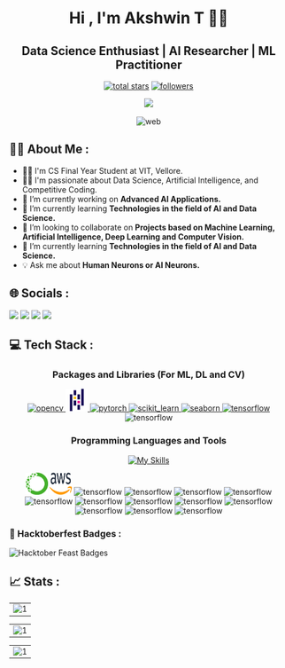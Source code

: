 <h1 align = 'center'>Hi , I'm Akshwin T 👋👋</h1>
<h2 align = 'center'> Data Science Enthusiast | AI Researcher | ML Practitioner </h2>
<p align="center"> 
  <a href="https://github.com/akshwin?tab=repositories&sort=stargazers">
    <img alt="total stars" title="Total stars on GitHub" src="https://custom-icon-badges.demolab.com/github/stars/akshwin?color=FFBF00&style=for-the-badge&labelColor=ff5e00&logo=star"/></a>
  <a href="https://github.com/akshwin?tab=followers">
    <img alt="followers" title="Follow me on Github" src="https://custom-icon-badges.demolab.com/github/followers/akshwin?color=236ad3&labelColor=1155ba&style=for-the-badge&logo=person-add&label=Follow&logoColor=white"/></a>
<p align="center"> <img src="https://komarev.com/ghpvc/?username=akshwin&style=for-the-badge&color=0a2647"> </p>
  
<p align="center">
  <img src="https://www.nowsta.com/static/uploads/2023/07/AI-Arm-in-space-scaled.jpg" alt="web" width="550" height="350"/>

## 🧑‍🎓 About Me :

- 👨‍🎓 I'm CS Final Year Student at VIT, Vellore.
- 👨‍💻 I'm passionate about Data Science, Artificial Intelligence, and Competitive Coding.
- 🔭 I’m currently working on **Advanced AI Applications.**
- 🌱 I’m currently learning **Technologies in the field of  AI and Data Science.**
- 👯 I’m looking to collaborate on **Projects based on Machine Learning, Artificial Intelligence, Deep Learning and Computer Vision.**
- 🌱 I’m currently learning **Technologies in the field of  AI and Data Science.**
- 💡 Ask me about **Human Neurons or AI Neurons.**

## 🌐 Socials : 
<div >
  <a href="https://linkedin.com/in/akshwin"><img src="https://img.shields.io/badge/LinkedIn-0077B5?style=for-the-badge&logo=linkedin&logoColor=white"></a>
  <a href="https://twitter.com/akshwin_2003"><img src="https://img.shields.io/badge/Twitter-1DA1F2?style=for-the-badge&logo=twitter&logoColor=white"></a>
  <a href="https://leetcode.com/akshwin/"><img src="https://img.shields.io/badge/-LeetCode-FFA116?style=for-the-badge&logo=LeetCode&logoColor=black"></a>
  <a href="https://github.com/akshwin"><img src="https://img.shields.io/badge/GitHub-100000?style=for-the-badge&logo=github&logoColor=white"></a>

  <!-- <a href="https://raj03kumar.github.io"><img src="https://img.shields.io/badge/website-000000?style=for-the-badge&logo=About.me&logoColor=white"></a> -->
</div>

## 💻 Tech Stack :

<div align='center'>
<h3 align="center">Packages and Libraries (For ML, DL and CV)</h3>
<p align="center"><a href="https://opencv.org/" target="_blank" rel="noreferrer"> <img src="https://www.vectorlogo.zone/logos/opencv/opencv-icon.svg" alt="opencv" width="40" height="40"/> </a> <a href="https://pandas.pydata.org/" target="_blank" rel="noreferrer"> <img src="https://raw.githubusercontent.com/devicons/devicon/2ae2a900d2f041da66e950e4d48052658d850630/icons/pandas/pandas-original.svg" alt="pandas" width="40" height="40"/> </a> <a href="https://pytorch.org/" target="_blank" rel="noreferrer"> <img src="https://www.vectorlogo.zone/logos/pytorch/pytorch-icon.svg" alt="pytorch" width="40" height="40"/> </a> <a href="https://scikit-learn.org/" target="_blank" rel="noreferrer"> <img src="https://upload.wikimedia.org/wikipedia/commons/0/05/Scikit_learn_logo_small.svg" alt="scikit_learn" width="40" height="40"/> </a> <a href="https://seaborn.pydata.org/" target="_blank" rel="noreferrer"> <img src="https://seaborn.pydata.org/_images/logo-mark-lightbg.svg" alt="seaborn" width="40" height="40"/> </a> <a href="https://www.tensorflow.org" target="_blank" rel="noreferrer"> <img src="https://www.vectorlogo.zone/logos/tensorflow/tensorflow-icon.svg" alt="tensorflow" width="40" height="40"/> </a>
<img src="./" alt="tensorflow" width="40" height="40"/> </a>

</p>
</div>

<div align='center'>
<h3>Programming Languages and Tools</h3>

[![My Skills](https://skillicons.dev/icons?i=html,css,js,bootstrap,django,c,cpp,py,java,aws,eclipse,github,linux,mysql,powershell,pytorch,r,sqlite,vscode,visualstudio,wordpress&perline=16)](https://skillicons.dev)

<img src="./anaconda.png" alt="anaconda" width="40" height="40"/> </a>
<img src="./aws.png" alt="aws" width="40" height="40"/> </a>
<img src="https://www.vectorlogo.zone/logos/tensorflow/tensorflow-icon.svg" alt="tensorflow" width="40" height="40"/> </a>
<img src="https://www.vectorlogo.zone/logos/tensorflow/tensorflow-icon.svg" alt="tensorflow" width="40" height="40"/> </a>
<img src="https://www.vectorlogo.zone/logos/tensorflow/tensorflow-icon.svg" alt="tensorflow" width="40" height="40"/> </a>
<img src="https://www.vectorlogo.zone/logos/tensorflow/tensorflow-icon.svg" alt="tensorflow" width="40" height="40"/> </a>
<img src="https://www.vectorlogo.zone/logos/tensorflow/tensorflow-icon.svg" alt="tensorflow" width="40" height="40"/> </a>
<img src="https://www.vectorlogo.zone/logos/tensorflow/tensorflow-icon.svg" alt="tensorflow" width="40" height="40"/> </a>
<img src="https://www.vectorlogo.zone/logos/tensorflow/tensorflow-icon.svg" alt="tensorflow" width="40" height="40"/> </a>
<img src="https://www.vectorlogo.zone/logos/tensorflow/tensorflow-icon.svg" alt="tensorflow" width="40" height="40"/> </a>
<img src="https://www.vectorlogo.zone/logos/tensorflow/tensorflow-icon.svg" alt="tensorflow" width="40" height="40"/> </a>
<img src="https://www.vectorlogo.zone/logos/tensorflow/tensorflow-icon.svg" alt="tensorflow" width="40" height="40"/> </a>
<img src="https://www.vectorlogo.zone/logos/tensorflow/tensorflow-icon.svg" alt="tensorflow" width="40" height="40"/> </a>
<img src="https://www.vectorlogo.zone/logos/tensorflow/tensorflow-icon.svg" alt="tensorflow" width="40" height="40"/> </a>
</div>

### 📔 Hacktoberfest Badges :

![Hacktober Feast Badges](https://holopin.me/akshwin)


## 📈  Stats : 
<table align="center">
  <tr>
    <td><img src="https://github-profile-summary-cards.vercel.app/api/cards/profile-details?username=akshwin&theme=monokai"  display=block width=100% height=auto  alt="1" ></td>
  </tr> 
</table>


<table align="center">
  <tr>
    <td><img src="https://github-readme-streak-stats.herokuapp.com/?user=akshwin&theme=monokai"  display=block width=100% height=auto  alt="1" ></td>
  </tr> 
</table>

<table align="center">
  <tr>
    <td><img src="https://github-readme-stats.vercel.app/api/top-langs?username=akshwin&theme=monokai&show_icons=true&locale=en&layout=compact"  display=block width=100% height=auto  alt="1" ></td>
  </tr> 
</table>




